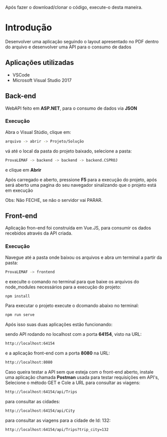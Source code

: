 Após fazer o download/clonar o código, execute-o desta maneira.

# Introdução
Desenvolver uma aplicação seguindo o layout apresentado no PDF dentro do arquivo e desenvolver uma API para o consumo de dados

## Aplicações utilizadas
- VSCode
- Microsoft Visual Studio 2017

## Back-end

WebAPI feito em **ASP.NET**, para o consumo de dados via **JSON**

### Execução
Abra o Visual Stúdio, clique em:

```bash
arquivo -> abrir -> Projeto/Solução
```

vá até o local da pasta do projeto baixado, selecione a pasta:

```bash
ProvaLEMAF -> backend -> backend -> backend.CSPROJ
```
e clique em **Abrir**

Após carregado e aberto, pressione **F5** para a execução do projeto, após será aberto uma pagina do seu navegador sinalizando que o projeto está em execução

Obs: Não FECHE, se não o servidor vai PARAR.


## Front-end

Aplicação fron-end foi construída em Vue.JS, para consumir os dados recebidos através da API criada.

### Execução
Navegue até a pasta onde baixou os arquivos e abra um terminal a partir da pasta: 

```bash
ProvaLEMAF -> frontend
```

e execulte o comando no terminal para que baixe os arquivos do node_modules necessários para a execução do  projeto:

```bash
npm install
```

Para executar o projeto execute o dcomando abaixo no terminal:

```bash
npm run serve
```

Após isso suas duas aplicações estão funcionando:

sendo API rodando no localhost com a porta **64154**, visto na URL:
```bash
http://localhost:64154
```
e a aplicação front-end com a porta **8080** na URL: 
```bash
http://localhost:8080
```

Caso queira testar a API sem que esteja com o front-end aberto, instale uma aplicação chamada **Postman** usada para testar requisições em API's, Selecione o método GET e Cole a URL para consultar as viagens:

```bash
http://localhost:64154/api/Trips
```
para consultar as cidades: 
```bash
http://localhost:64154/api/City
```
para consultar as viagens para a cidade de Id: 132:
```bash
http://localhost:64154/api/Trips?trip_city=132
```